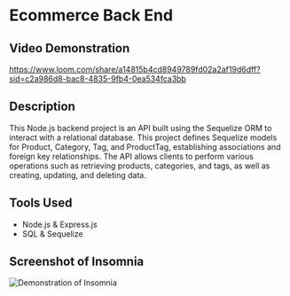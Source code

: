 # Ecommerce Back End

## Video Demonstration
https://www.loom.com/share/a14815b4cd8949789fd02a2af19d6dff?sid=c2a986d8-bac8-4835-9fb4-0ea534fca3bb

## Description
This Node.js backend project is an API built using the Sequelize ORM to interact with a relational database. This project defines Sequelize models for Product, Category, Tag, and ProductTag, establishing associations and foreign key relationships. The API allows clients to perform various operations such as retrieving products, categories, and tags, as well as creating, updating, and deleting data. 

## Tools Used
- Node.js & Express.js
- SQL & Sequelize

## Screenshot of Insomnia
![Demonstration of Insomnia](<assets/Screenshot 2024-01-09 at 5.57.49 PM.png>)